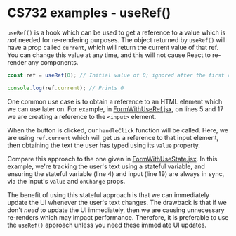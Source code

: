 # CS732 examples - useRef()

`useRef()` is a hook which can be used to get a reference to a value which is _not_ needed for re-rendering purposes. The object returned by `useRef()` will have a prop called `current`, which will return the current value of that ref. You can change this value at any time, and this will not cause React to re-render any components.

```jsx
const ref = useRef(0); // Initial value of 0; ignored after the first render. ref will always be the same object.

console.log(ref.current); // Prints 0
```

One common use case is to obtain a reference to an HTML element which we can use later on. For example, in [FormWithUseRef.jsx](./src/FormWithUseRef.jsx), on lines 5 and 17 we are creating a reference to the `<input>` element.

When the button is clicked, our `handleClick` function will be called. Here, we are using `ref.current` which will get us a reference to that input element, then obtaining the text the user has typed using its `value` property.

Compare this approach to the one given in [FormWithUseState.jsx](./src/FormWithUseState.jsx). In this example, we're tracking the user's text using a stateful variable, and ensuring the stateful variable (line 4) and input (line 19) are always in sync, via the input's `value` and `onChange` props.

The benefit of using this stateful approach is that we can immediately update the UI whenever the user's text changes. The drawback is that if we don't _need_ to update the UI immediately, then we are causing unnecessary re-renders which may impact performance. Therefore, it is preferable to use the `useRef()` approach unless you need these immediate UI updates.
